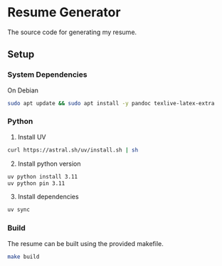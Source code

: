 # Resume Generator

The source code for generating my resume.

## Setup

### System Dependencies

On Debian

```bash
sudo apt update && sudo apt install -y pandoc texlive-latex-extra
```

### Python

1. Install UV

```bash
curl https://astral.sh/uv/install.sh | sh
```

2. Install python version

```bash
uv python install 3.11
uv python pin 3.11
```

3. Install dependencies

```bash
uv sync
```

### Build

The resume can be built using the provided makefile.

```bash
make build
```
